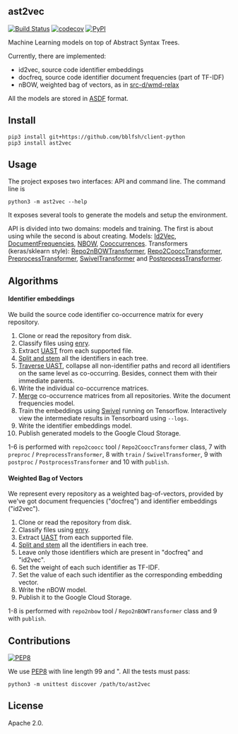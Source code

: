 ## ast2vec

[![Build Status](https://travis-ci.org/src-d/ast2vec.svg)](https://travis-ci.org/src-d/ast2vec) [![codecov](https://codecov.io/github/src-d/ast2vec/coverage.svg?branch=develop)](https://codecov.io/gh/src-d/ast2vec) [![PyPI](https://img.shields.io/pypi/v/ast2vec.svg)](https://pypi.python.org/pypi/ast2vec)

Machine Learning models on top of Abstract Syntax Trees.

Currently, there are implemented:

* id2vec, source code identifier embeddings
* docfreq, source code identifier document frequencies (part of TF-IDF)
* nBOW, weighted bag of vectors, as in [src-d/wmd-relax](https://github.com/src-d/wmd-relax)

All the models are stored in [ASDF](http://asdf-standard.readthedocs.io/en/latest/) format.

## Install

```
pip3 install git+https://github.com/bblfsh/client-python
pip3 install ast2vec
```

## Usage

The project exposes two interfaces: API and command line. The command line is

```
python3 -m ast2vec --help
```

It exposes several tools to generate the models and setup the environment.

API is divided into two domains: models and training. The first is about using while the second
is about creating. Models: [Id2Vec](ast2vec/id2vec.py),
[DocumentFrequencies](ast2vec/df.py), [NBOW](ast2vec/nbow.py), [Cooccurrences](ast2vec/coocc.py).
Transformers (keras/sklearn style): [Repo2nBOWTransformer](ast2vec/repo2nbow.py#L72),
[Repo2CooccTransformer](ast2vec/repo2coocc.py#L101),
[PreprocessTransformer](ast2vec/id_embedding.py#L22),
[SwivelTransformer](ast2vec/id_embedding.py#L218) and
[PostprocessTransformer](ast2vec/id_embedding.py#L241).

## Algorithms

#### Identifier embeddings

We build the source code identifier co-occurrence matrix for every repository.

1. Clone or read the repository from disk.
2. Classify files using [enry](https://github.com/src-d/enry).
3. Extract [UAST](https://doc.bblf.sh/uast/specification.html) from each supported file.
4. [Split and stem](ast2vec/repo2base.py#L160) all the identifiers in each tree.
5. [Traverse UAST](ast2vec/repo2coocc.py#L86), collapse all non-identifier paths and record all
identifiers on the same level as co-occurring. Besides, connect them with their immediate parents.
6. Write the individual co-occurrence matrices.
7. [Merge](ast2vec/id_embedding.py#L50) co-occurrence matrices from all repositories. Write the
document frequencies model.
8. Train the embeddings using [Swivel](ast2vec/swivel.py) running on Tensorflow. Interactively view
the intermediate results in Tensorboard using `--logs`.
9. Write the identifier embeddings model.
10. Publish generated models to the Google Cloud Storage.

1-6 is performed with `repo2coocc` tool / `Repo2CooccTransformer` class,
7 with `preproc` / `PreprocessTransformer`, 8 with `train` / `SwivelTransformer`,
9 with `postproc` / `PostprocessTransformer` and 10 with `publish`.

#### Weighted Bag of Vectors

We represent every repository as a weighted bag-of-vectors, provided by we've got document
frequencies ("docfreq") and identifier embeddings ("id2vec").

1. Clone or read the repository from disk.
2. Classify files using [enry](https://github.com/src-d/enry).
3. Extract [UAST](https://doc.bblf.sh/uast/specification.html) from each supported file.
4. [Split and stem](ast2vec/repo2base.py#L160) all the identifiers in each tree.
5. Leave only those identifiers which are present in "docfreq" and "id2vec".
6. Set the weight of each such identifier as TF-IDF.
7. Set the value of each such identifier as the corresponding embedding vector.
8. Write the nBOW model.
9. Publish it to the Google Cloud Storage.

1-8 is performed with `repo2nbow` tool / `Repo2nBOWTransformer` class and 9 with `publish`.

## Contributions
[![PEP8](https://img.shields.io/badge/code%20style-pep8-orange.svg)](https://www.python.org/dev/peps/pep-0008/)

We use [PEP8](https://www.python.org/dev/peps/pep-0008/) with line length 99 and ". All the tests
must pass:

```
python3 -m unittest discover /path/to/ast2vec
```

## License

Apache 2.0.
